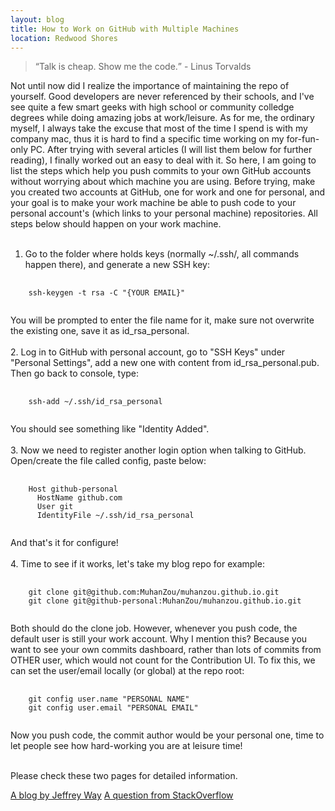 ```yaml
---
layout: blog
title: How to Work on GitHub with Multiple Machines
location: Redwood Shores
---
```

<blockquote>
<q>Talk is cheap. Show me the code.</q> - Linus Torvalds
</blockquote>

Not until now did I realize the importance of maintaining the repo of yourself. Good developers are never referenced by their schools, and I've see quite a few smart geeks with high school or community colledge degrees while doing amazing jobs at work/leisure. As for me, the ordinary myself, I always take the excuse that most of the time I spend is with my company mac, thus it is hard to find a specific time working on my for-fun-only PC. After trying with several articles (I will list them below for further reading), I finally worked out an easy to deal with it. So here, I am going to list the steps which help you push commits to your own GitHub accounts without worrying about which machine you are using. Before trying, make you created two accounts at GitHub, one for work and one for personal, and your goal is to make your work machine be able to push code to your personal account's (which links to your personal machine) repositories. All steps below should happen on your work machine.
<br /><br />
1. Go to the folder where holds keys (normally <span class="file-name">~/.ssh/</span>, all commands happen there), and generate a new SSH key:
<pre>
  <code class="bash">
    ssh-keygen -t rsa -C "{YOUR EMAIL}"
  </code>
</pre>
You will be prompted to enter the file name for it, make sure not overwrite the existing one, save it as <span class="file-name">id_rsa_personal</span>.
<br /><br />
2. Log in to GitHub with personal account, go to "SSH Keys" under "Personal Settings", add a new one with content from <span class="file-name">id_rsa_personal.pub</span>. Then go back to console, type:
<pre>
  <code class="bash">
    ssh-add ~/.ssh/id_rsa_personal
  </code>
</pre>
You should see something like "Identity Added".
<br /><br />
3. Now we need to register another login option when talking to GitHub. Open/create the file called <span class="file-name">config</span>, paste below:
<pre>
  <code class="bash">
    Host github-personal
      HostName github.com
      User git
      IdentityFile ~/.ssh/id_rsa_personal
  </code>
</pre>
And that's it for configure!
<br /><br />
4. Time to see if it works, let's take my blog repo for example:
<pre>
  <code class="bash">
    git clone git@github.com:MuhanZou/muhanzou.github.io.git
    git clone git@github-personal:MuhanZou/muhanzou.github.io.git
  </code>
</pre>
Both should do the clone job. However, whenever you push code, the default user is still your work account. Why I mention this? Because you want to see your own commits dashboard, rather than lots of commits from OTHER user, which would not count for the Contribution UI. To fix this, we can set the user/email locally (or global) at the repo root:
<pre>
  <code class="bash">
    git config user.name "PERSONAL NAME"
    git config user.email "PERSONAL EMAIL"
  </code>
</pre>
Now you push code, the commit author would be your personal one, time to let people see how hard-working you are at leisure time!
<br /><br />
<p>Please check these two pages for detailed information.</p>
<p class="reference">
  <a href="http://code.tutsplus.com/tutorials/quick-tip-how-to-work-with-github-and-multiple-accounts--net-22574" target="_blank">A blog by Jeffrey Way</a>
  <a href="http://stackoverflow.com/questions/4220416/can-i-specify-multiple-users-for-myself-in-gitconfig" target="_blank">A question from StackOverflow</a>
</p>